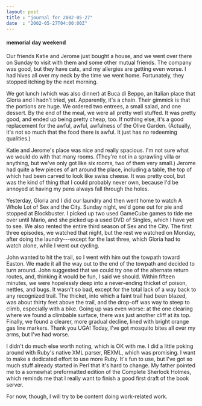 ```yaml
---
layout: post
title : "journal for 2002-05-27"
date  : "2002-05-27T04:00:00Z"
---
```

<h4>memorial day weekend</h4>Our friends Katie and Jerome just bought a house, and we went over there on Sunday to visit with them and some other mutual friends.  The company was good, but they have cats, and my allergies are getting even worse.  I had hives all over my neck by the time we went home.  Fortunately, they stopped itching by the next morning.

We got lunch (which was also dinner) at Buca di Beppo, an Italian place that Gloria and I hadn't tried, yet.  Apparently, it's a chain.  Their gimmick is that the portions are huge.  We ordered two entrees, a small salad, and one dessert.  By the end of the meal, we were all pretty well stuffed.  It was pretty good, and ended up being pretty cheap, too.  If nothing else, it's a good replacement for the awful, awful, awfulness of the Olive Garden. (Actually, it's not so much that the food there is awful.  It just has no redeeming qualities.)

Katie and Jerome's place was nice and really spacious.  I'm not sure what we would do with that many rooms.  (They're not in a sprawling villa or anything, but we've only got like six rooms, two of them very small.)  Jerome had quite a few pieces of art around the place, including a table, the top of which had been carved to look like swiss cheese.  It was pretty cool, but was the kind of thing that I could probably never own, because I'd be annoyed at having my pens always fall through the holes.

Yesterday, Gloria and I did our laundry and then went home to watch A Whole Lot of Sex and the City.  Sunday night, we'd gone out for pie and stopped at Blockbuster.  I picked up two used GameCube games to tide me over until Mario, and she picked up a used DVD of Singles, which I have yet to see.  We also rented the entire third season of Sex and the City.  The first three episodes, we watched that night, but the rest we watched on Monday, after doing the laundry---except for the last three, which Gloria had to watch alone, while I went out cycling.

John wanted to hit the trail, so I went with him out the towpath toward Easton. We made it all the way out to the end of the towpath and decided to turn around.  John suggested that we could try one of the alternate return routes, and, thinking it would be fun, I said we should.  Within fifteen minutes, we were hopelessly deep into a never-ending thicket of poison, nettles, and bugs. It wasn't so bad, except for the total lack of a way back to any recognized trail.  The thicket, into which a faint trail had been blazed, was about thirty feet above the trail, and the drop-off was way to steep to climb, especially with a bike.  Going up was even worse:  at the one clearing where we found a climbable surface, there was just another cliff at its top.  Finally, we found a clearer, more gradual decline, lined with bright orange gas line markers. Thank you UGA!  Today, I've got mosquito bites all over my arms, but I've had worse.

I didn't do much else worth noting, which is OK with me.  I did a little poking around with Ruby's native XML parser, REXML, which was promising.  I want to make a dedicated effort to use more Ruby.  It's fun to use, but I've got so much stuff already started in Perl that it's hard to change.  My father pointed me to a somewhat preformatted edition of the Complete Sherlock Holmes, which reminds me that I really want to finish a good first draft of the book server.

For now, though, I will try to be content doing work-related work.

